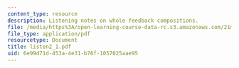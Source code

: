 ```yaml
---
content_type: resource
description: Listening notes on whole feedback compositions.
file: /media/https%3A/open-learning-course-data-rc.s3.amazonaws.com/21m-361-composing-with-computers-i-electronic-music-composition-spring-2008/6e99d71d453a4e31b76f1057025aae95_listen2_1.pdf
file_type: application/pdf
resourcetype: Document
title: listen2_1.pdf
uid: 6e99d71d-453a-4e31-b76f-1057025aae95
---
```


